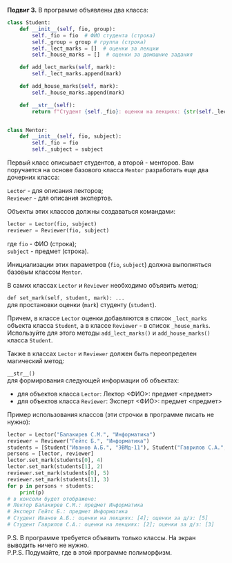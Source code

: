 **Подвиг 3.** В программе объявлены два класса:

```python
class Student:
    def __init__(self, fio, group):
        self._fio = fio  # ФИО студента (строка)
        self._group = group # группа (строка)
        self._lect_marks = []  # оценки за лекции
        self._house_marks = []  # оценки за домашние задания

    def add_lect_marks(self, mark):
        self._lect_marks.append(mark)

    def add_house_marks(self, mark):
        self._house_marks.append(mark)

    def __str__(self):
        return f"Студент {self._fio}: оценки на лекциях: {str(self._lect_marks)}; оценки за д/з: {str(self._house_marks)}"


class Mentor:
    def __init__(self, fio, subject):
        self._fio = fio
        self._subject = subject
```

Первый класс описывает студентов, а второй - менторов. Вам поручается на основе базового класса `Mentor` разработать
еще два дочерних класса:

`Lector` - для описания лекторов; \
`Reviewer` - для описания экспертов.

Объекты этих классов должны создаваться командами:

```python
lector = Lector(fio, subject)
reviewer = Reviewer(fio, subject)
```

где `fio` - ФИО (строка); \
`subject` - предмет (строка).

Инициализации этих параметров (`fio`, `subject`) должна выполняться базовым классом `Mentor`.

В самих классах `Lector` и `Reviewer` необходимо объявить метод:

`def set_mark(self, student, mark): ...` \
для простановки оценки (`mark`) студенту (`student`).

Причем, в классе `Lector` оценки добавляются в список `_lect_marks` объекта класса `Student`,
а в классе `Reviewer` - в список `_house_marks`.
Используйте для этого методы `add_lect_marks()` и `add_house_marks()` класса `Student`.

Также в классах `Lector` и `Reviewer` должен быть переопределен магический метод:

`__str__()` \
для формирования следующей информации об объектах:

- для объектов класса `Lector`: Лектор <ФИО>: предмет <предмет>
- для объектов класса `Reviewer`: Эксперт <ФИО>: предмет <предмет>

Пример использования классов (эти строчки в программе писать не нужно):

```python
lector = Lector("Балакирев С.М.", "Информатика")
reviewer = Reviewer("Гейтс Б.", "Информатика")
students = [Student("Иванов А.Б.", "ЭВМд-11"), Student("Гаврилов С.А.", "ЭВМд-11")]
persons = [lector, reviewer]
lector.set_mark(students[0], 4)
lector.set_mark(students[1], 2)
reviewer.set_mark(students[0], 5)
reviewer.set_mark(students[1], 3)
for p in persons + students:
    print(p)
# в консоли будет отображено:
# Лектор Балакирев С.М.: предмет Информатика
# Эксперт Гейтс Б.: предмет Информатика
# Студент Иванов А.Б.: оценки на лекциях: [4]; оценки за д/з: [5]
# Студент Гаврилов С.А.: оценки на лекциях: [2]; оценки за д/з: [3]
```

P.S. В программе требуется объявить только классы. На экран выводить ничего не нужно. \
P.P.S. Подумайте, где в этой программе полиморфизм.